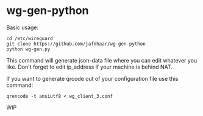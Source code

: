 # wg-gen-python
Basic usage: 
```
cd /etc/wireguard
git clone https://github.com/jafnhaar/wg-gen-python
python wg-gen.py
```

This command will generate json-data file where you can edit whatever you like. Don't forget to edit ip_address if your machine is behind NAT.  

If you want to generate qrcode out of your configuration file use this command:

```
qrencode -t ansiutf8 < wg_client_3.conf
```
WIP